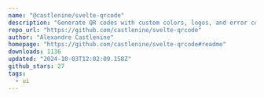 ```yaml
---
name: "@castlenine/svelte-qrcode"
description: "Generate QR codes with custom colors, logos, and error correction levels."
repo_url: "https://github.com/castlenine/svelte-qrcode"
author: "Alexandre Castlenine"
homepage: "https://github.com/castlenine/svelte-qrcode#readme"
downloads: 1136
updated: "2024-10-03T12:02:09.158Z"
github_stars: 27
tags: 
  - ui
---
```

